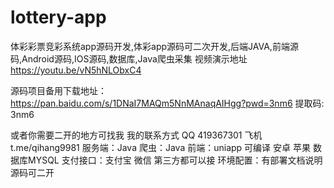 # lottery-app
体彩彩票竞彩系统app源码开发,体彩app源码可二次开发,后端JAVA,前端源码,Android源码,IOS源码,数据库,Java爬虫采集
视频演示地址
https://youtu.be/vN5hNLObxC4

源码项目备用下载地址：
https://pan.baidu.com/s/1DNaI7MAQm5NnMAnaqAIHgg?pwd=3nm6 提取码: 3nm6

或者你需要二开的地方可找我
我的联系方式
QQ 419367301 飞机t.me/qihang9981
服务端：Java 爬虫：Java 前端：uniapp 可编译 安卓 苹果 数据库MYSQL 支付接口：支付宝 微信 第三方都可以接 环境配置：有部署文档说明 源码可二开
